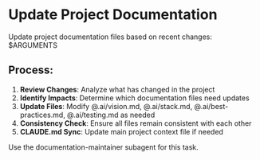 # Update Project Documentation
Update project documentation files based on recent changes: $ARGUMENTS

## Process:
1. **Review Changes**: Analyze what has changed in the project
2. **Identify Impacts**: Determine which documentation files need updates
3. **Update Files**: Modify @.ai/vision.md, @.ai/stack.md, @.ai/best-practices.md, @.ai/testing.md as needed
4. **Consistency Check**: Ensure all files remain consistent with each other
5. **CLAUDE.md Sync**: Update main project context file if needed

Use the documentation-maintainer subagent for this task.
